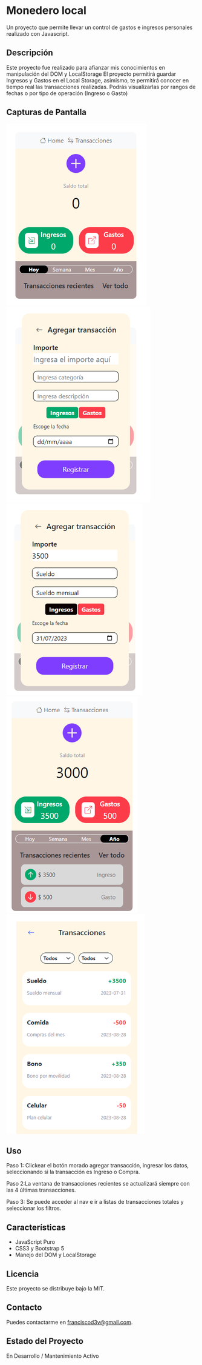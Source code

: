 # Monedero local

Un proyecto que permite llevar un control de gastos e ingresos personales realizado con Javascript.

## Descripción

Este proyecto fue realizado para afianzar mis conocimientos en manipulación del DOM y LocalStorage
El proyecto permitirá guardar Ingresos y Gastos en el Local Storage, asimismo, te permitirá conocer en tiempo real las transacciones realizadas. Podrás visualizarlas por rangos de fechas o por tipo de operación (Ingreso o Gasto)

## Capturas de Pantalla

![Ventana Principal](./assets/img/pantalla-principal.png)
![Ventana Agregar transaccion](./assets/img/ventanaAgregarTransaccion.png)
![Registrando transaccion](./assets/img/registrandoTransaccion.png)
![Seccion últimas transacciones](./assets/img/ultimasTransacciones.png)
![Ventana Transacciones](./assets/img/ventanaTransacciones.png)

## Uso

Paso 1: Clickear el botón morado agregar transacción, ingresar los datos, seleccionando si la transacción es Ingreso o Compra.

Paso 2:La ventana de transacciones recientes se actualizará siempre con las 4 últimas transacciones.

Paso 3: Se puede acceder al nav e ir a listas de transacciones totales y seleccionar los filtros.

## Características

- JavaScript Puro
- CSS3 y Bootstrap 5
- Manejo del DOM y LocalStorage

## Licencia

Este proyecto se distribuye bajo la MIT.

## Contacto

Puedes contactarme en franciscod3v@gmail.com.

## Estado del Proyecto

En Desarrollo / Mantenimiento Activo
